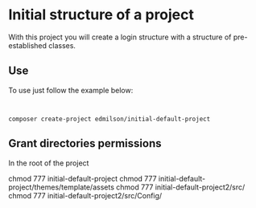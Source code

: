 # Initial structure of a project

 With this project you will create a login structure with a structure of pre-established classes.

 ## Use

 To use just follow the example below:
```php

```
```shell

composer create-project edmilson/initial-default-project

```

## Grant directories permissions

In the root of the project

chmod 777 initial-default-project
chmod 777 initial-default-project/themes/template/assets
chmod 777 initial-default-project2/src/
chmod 777 initial-default-project2/src/Config/
